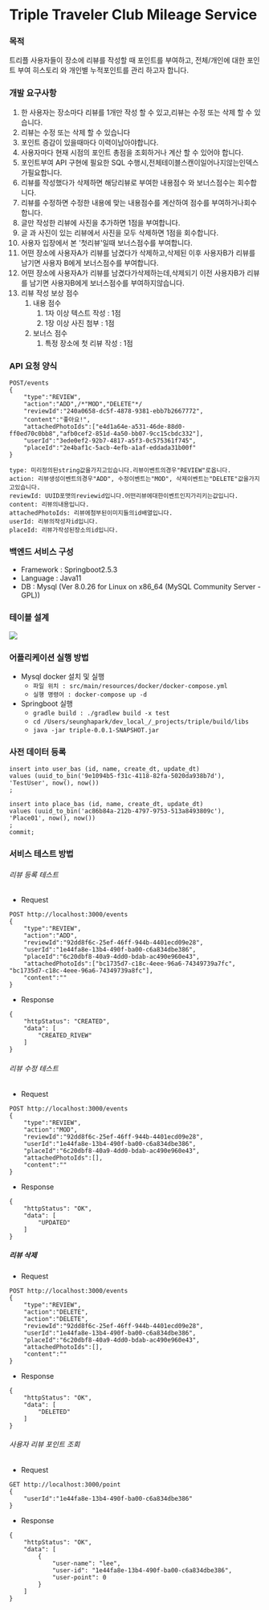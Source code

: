 # Triple Traveler Club Mileage Service

### 목적
트리플 사용자들이 장소에 리뷰를 작성할 때 포인트를 부여하고, 전체/개인에 대한 포인트 부여 히스토리 와 개인별 누적포인트를 관리 하고자 합니다.   

### 개발 요구사항
1. 한 사용자는 장소마다 리뷰를 1개만 작성 할 수 있고,리뷰는 수정 또는 삭제 할 수 있습니다.
2. 리뷰는 수정 또는 삭제 할 수 있습니다
3. 포인트 증감이 있을때마다 이력이남아야합니다.  
4. 사용자마다 현재 시점의 포인트 총점을 조회하거나 계산 할 수 있어야 합니다.  
5. 포인트부여 API 구현에 필요한 SQL 수행시,전체테이블스캔이일어나지않는인덱스가필요합니다. 
6. 리뷰를 작성했다가 삭제하면 해당리뷰로 부여한 내용점수 와 보너스점수는 회수합니다. 
7. 리뷰를 수정하면 수정한 내용에 맞는 내용점수를 계산하여 점수를 부여하거나회수합니다.  
8. 글만 작성한 리뷰에 사진을 추가하면 1점을 부여합니다.  
9. 글 과 사진이 있는 리뷰에서 사진을 모두 삭제하면 1점을 회수합니다. 
10. 사용자 입장에서 본 '첫리뷰'일때 보너스점수를 부여합니다.  
11. 어떤 장소에 사용자A가 리뷰를 남겼다가 삭제하고,삭제된 이후 사용자B가 리뷰를 남기면 사용자 B에게 보너스점수를 부여합니다. 
12. 어떤 장소에 사용자A가 리뷰를 남겼다가삭제하는데,삭제되기 이전 사용자B가 리뷰를 남기면 사용자B에게 보너스점수를 부여하지않습니다.
13. 리뷰 작성 보상 점수 
    1. 내용 점수
       1. 1자 이상 텍스트 작성 : 1점
       2. 1장 이상 사진 첨부 : 1점
    2. 보너스 점수
       1. 특정 장소에 첫 리뷰 작성 : 1점

### API 요청 양식
```
POST/events  
{
    "type":"REVIEW",  
    "action":"ADD",/*"MOD","DELETE"*/  
    "reviewId":"240a0658-dc5f-4878-9381-ebb7b2667772",  
    "content":"좋아요!",  
    "attachedPhotoIds":["e4d1a64e-a531-46de-88d0-ff0ed70c0bb8","afb0cef2-851d-4a50-bb07-9cc15cbdc332"],  
    "userId":"3ede0ef2-92b7-4817-a5f3-0c575361f745",  
    "placeId":"2e4baf1c-5acb-4efb-a1af-eddada31b00f"  
}

type: 미리정의된string값을가지고있습니다.리뷰이벤트의경우"REVIEW"로옵니다.  
action: 리뷰생성이벤트의경우"ADD", 수정이벤트는"MOD", 삭제이벤트는"DELETE"값을가지고있습니다.  
reviewId: UUID포맷의reviewid입니다.어떤리뷰에대한이벤트인지가리키는값입니다.  
content: 리뷰의내용입니다.  
attachedPhotoIds: 리뷰에첨부된이미지들의id배열입니다.  
userId: 리뷰의작성자id입니다.  
placeId: 리뷰가작성된장소의id입니다.  
```

### 백엔드 서비스 구성
- Framework : Springboot2.5.3
- Language : Java11
- DB : Mysql (Ver 8.0.26 for Linux on x86_64 (MySQL Community Server - GPL))

### 테이블 설계
  <img src="../../../Desktop/스크린샷 2022-12-07 오후 8.55.57.png">

### 어플리케이션 실행 방법
- Mysql docker 설치 및 실행
  - ```파일 위치 : src/main/resources/docker/docker-compose.yml```
  - ```실행 명령어 : docker-compose up -d```
- Springboot 실행
  - ```gradle build : ./gradlew build -x test```
  - ```cd /Users/seunghapark/dev_local_/_projects/triple/build/libs```
  - ```java -jar triple-0.0.1-SNAPSHOT.jar```

### 사전 데이터 등록
```
insert into user_bas (id, name, create_dt, update_dt)
values (uuid_to_bin('9e1094b5-f31c-4118-82fa-5020da938b7d'), 'TestUser', now(), now())
;

insert into place_bas (id, name, create_dt, update_dt)
values (uuid_to_bin('ac86b84a-212b-4797-9753-513a8493809c'), 'Place01', now(), now())
;
commit;
```
### 서비스 테스트 방법
###### 리뷰 등록 테스트
- Request
```
POST http://localhost:3000/events
{
    "type":"REVIEW",
    "action":"ADD",
    "reviewId":"92dd8f6c-25ef-46ff-944b-4401ecd09e28",
    "userId":"1e44fa8e-13b4-490f-ba00-c6a834dbe386",
    "placeId":"6c20dbf8-40a9-4dd0-bdab-ac490e960e43",
    "attachedPhotoIds":["bc1735d7-c18c-4eee-96a6-74349739a7fc", "bc1735d7-c18c-4eee-96a6-74349739a8fc"],
    "content":""
}
```
- Response
```
{
    "httpStatus": "CREATED",
    "data": [
        "CREATED_RIVEW"
    ]
}
```
###### 리뷰 수정 테스트
- Request
```
POST http://localhost:3000/events
{
    "type":"REVIEW",
    "action":"MOD",
    "reviewId":"92dd8f6c-25ef-46ff-944b-4401ecd09e28",
    "userId":"1e44fa8e-13b4-490f-ba00-c6a834dbe386",
    "placeId":"6c20dbf8-40a9-4dd0-bdab-ac490e960e43",
    "attachedPhotoIds":[],
    "content":""
}
```
- Response
```
{
    "httpStatus": "OK",
    "data": [
        "UPDATED"
    ]
}
```
##### 리뷰 삭제
- Request
```
POST http://localhost:3000/events
{
    "type":"REVIEW",
    "action":"DELETE",
    "action":"DELETE",
    "reviewId":"92dd8f6c-25ef-46ff-944b-4401ecd09e28",
    "userId":"1e44fa8e-13b4-490f-ba00-c6a834dbe386",
    "placeId":"6c20dbf8-40a9-4dd0-bdab-ac490e960e43",
    "attachedPhotoIds":[],
    "content":""
}
```
- Response
```
{
    "httpStatus": "OK",
    "data": [
        "DELETED"
    ]
}
```
###### 사용자 리뷰 포인트 조회
- Request
```
GET http://localhost:3000/point
{
    "userId":"1e44fa8e-13b4-490f-ba00-c6a834dbe386"
}
```
- Response
```
{
    "httpStatus": "OK",
    "data": [
        {
            "user-name": "lee",
            "user-id": "1e44fa8e-13b4-490f-ba00-c6a834dbe386",
            "user-point": 0
        }
    ]
}
```

